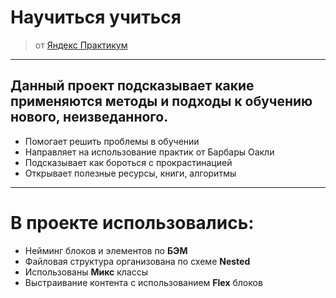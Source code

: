 # Научиться учиться
>от [Яндекс Практикум](https://practicum.yandex.ru/)
___________________________________

## Данный проект подсказывает какие применяются методы и подходы к обучению нового, неизведанного.
* Помогает решить проблемы в обучении
* Направляет на использование практик от Барбары Оакли
* Подсказывает как бороться с прокрастинацией
* Открывает полезные ресурсы, книги, алгоритмы
___________________________________

# В проекте использовались:
- Нейминг блоков и элементов по **БЭМ**
- Файловая структура организована по схеме **Nested**
- Использованы **Микс** классы
- Выстраивание контента с использованием **Flex** блоков
